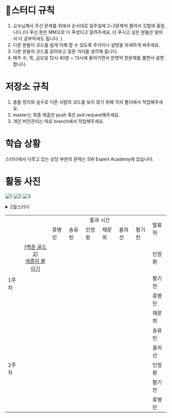 # 🎯스터디 규칙
1. 교수님께서 주신 문제를 위에서 순서대로 일주일에 2~3문제씩 풀어서 깃헙에 올립니다.(다 푸신 분은 MM으로 다 푸셨다고 알려주세요, 더 푸시고 싶은 분들은 알아서 더 공부하셔도 됩니다. )
2. 다른 분들이 코드를 쉽게 이해 할 수 있도록 주석이나 설명을 자세하게 써주세요.
3. 다른 분들의 코드를 읽어보고 질문 거리를 생각해 옵니다.
4. 매주 수, 목, 금요일 12시 40분 ~ 13시에 돌아가면서 한명씩 한문제를 풀면서 설명합니다.

# 저장소 규칙
1. 충돌 방지와 실수로 다른 사람의 코드를 보지 않기 위해 각자 폴더에서 작업해주세요.
2. master는 최종 제출만 push 혹은 pull request해주세요.
3. 개인 버전관리는 따로 branch에서 작업해주세요.

# 학습 상황
스터디에서 다루고 있는 상당 부분의 문제는 SW Expert Academy에 있습니다.

# 활동 사진
![1](https://user-images.githubusercontent.com/99806622/221754948-18c37d88-9864-4f1d-af6e-58d00cbaed9c.jpg)
![2](https://user-images.githubusercontent.com/99806622/221754949-84a38674-d590-4bb7-9c34-8ad90c138129.jpg)
![3](https://user-images.githubusercontent.com/99806622/221754953-579db712-3e0b-407a-827d-9d527d0e84fa.jpg)



<details>
<summary>2월스터디</summary>
<div markdown="1">       



<table>
<!-- 목차 -->
  <tr>
    <td rowspan="2" colspan="2"></td>
    <td colspan="6" align="center">통과 시간</td>
    <td rowspan="2">발표자</td>
  </tr>

  

<!-- 목차 -->
  <tr>
    <td>류병민</td>
    <td>송유빈</td>
    <td>인정환</td>
    <td>채문희</td>
    <td>홍의선</td>
    <td>황기찬</td>
  </tr>
  
  
  
<!-- 1주차 -->
  <tr>
    <td rowspan="2">1주차</td>
    <td align="center"> <a href="https://swexpertacademy.com/main/code/problem/problemDetail.do?contestProbId=AV4suNtaXFEDFAUf">[SWEA 1767]<br> 프로세서 연결하기</a></td>
    <td align="right">18ms</td>
    <td align="right">94ms</td>
    <td align="right">1,120ms</td>
    <td align="right"></td>
    <td align="right">227ms</td>
    <td align="right">1,272ms</td>
    <td></td>
  </tr>
  <tr>
    <td align="center"> <a href="https://swexpertacademy.com/main/code/problem/problemDetail.do?contestProbId=AV5PoOKKAPIDFAUq">[SWEA 1949]<br> 등산로 조성</a> </td>
    <td align="right">11ms</td>
    <td align="right">12ms</td>
    <td align="right">14ms</td>
    <td align="right">14ms</td>
    <td align="right">7ms</td>
    <td align="right">59ms</td>
    <td></td>
  </tr>
  
  
<!-- 2주차 -->
  <tr>
    <td rowspan="3">2주차</td>
    <td align="center"> <a href="https://swexpertacademy.com/main/code/problem/problemDetail.do?contestProbId=AV5PpFQaAQMDFAUq">[SWEA 1952]<br> 수영장</a></td>
    <td align="right">13ms</td>
    <td align="right">13ms</td>
    <td align="right">75ms</td>
    <td align="right">9ms</td>
    <td align="right">12ms</td>
    <td align="right">13ms</td>
    <td>채문희</td>
  </tr>
  <tr>
    <td align="center"> <a href="https://swexpertacademy.com/main/code/problem/problemDetail.do?contestProbId=AV5PpLlKAQ4DFAUq">[SWEA 1953]<br> 탈주범 검거</a> </td>
    <td align="right">24ms</td>
    <td align="right">19ms</td>
    <td align="right">19ms</td>
    <td align="right">19ms</td>
    <td align="right">18ms</td>
    <td align="right">28ms</td>
    <td>송유빈</td>
  </tr>
  <tr>
    <td align="center"> <a href="https://swexpertacademy.com/main/code/problem/problemDetail.do?contestProbId=AV5V4A46AdIDFAWu">[SWEA 2115] <br>벌꿀채취</a> </td>
    <td align="right">6ms</td>
    <td align="right">27ms</td>
    <td align="right">185 ms</td>
    <td align="right">6ms</td>
    <td align="right">65ms</td>
    <td align="right">100ms</td>
    <td>홍의선</td>
  </tr>
  
<!-- 3주차 -->
  <tr>
    <td rowspan="3">3주차</td>
    <td align="center"> <a href="https://swexpertacademy.com/main/code/problem/problemDetail.do?contestProbId=AV5V61LqAf8DFAWu">[SWEA 2117]<br> 홈 방범 서비스</a></td>
    <td align="right">312ms</td>
    <td align="right">512ms</td>
    <td align="right">284ms</td>
    <td align="right">430ms</td>
    <td align="right">729ms</td>
    <td align="right">290ms</td>
    <td>인정환</td>
  </tr>
  <tr>
    <td align="center"> <a href="https://swexpertacademy.com/main/code/problem/problemDetail.do?contestProbId=AV597vbqAH0DFAVl&">[SWEA 2382]<br> 미생물 격리</a></td>
    <td align="right">3,820ms</td>
    <td align="right">431ms</td>
    <td align="right">1,292 ms</td>
    <td align="right">315ms</td>
    <td align="right">164ms</td>
    <td align="right">425ms</td>
    <td>황기찬</td>
  </tr>
  <tr>
    <td align="center"> <a href="https://swexpertacademy.com/main/code/problem/problemDetail.do?contestProbId=AV5-BEE6AK0DFAVl">[SWEA 2383] <br>점심 식사시간</a> </td>
    <td align="right">19ms</td>
    <td align="right">20ms</td>
    <td align="right">18ms</td>
    <td align="right">13ms</td>
    <td align="right">17ms</td>
    <td align="right">38ms</td>
    <td>류병민</td>
  </tr>
<!-- 4주차 -->
  <tr>
    <td rowspan="3">4주차</td>
    <td align="center"> <a href="https://swexpertacademy.com/main/code/problem/problemDetail.do?contestProbId=AV6c6bgaIuoDFAXy">[SWEA 2477]<br> 차량 정비소</a></td>
    <td align="right">49ms</td>
    <td align="right"></td>
    <td align="right">957ms</td>
    <td align="right"></td>
    <td align="right">23ms</td>
    <td align="right">33ms</td>
    <td>채문희</td>
  </tr>
  <tr>
    <td align="center"> <a href="https://pro.mincoding.co.kr/enterprise/contest/ssafy_9/275/problem/A%ED%98%95_%EA%B8%B0%EC%B6%9C2">[pro] <br>주식 거래</a> </td>
    <td align="right">1ms</td>
    <td align="right">1ms</td>
    <td align="right">1ms</td>
    <td align="right">1ms</td>
    <td align="right">1ms</td>
    <td align="right">1ms</td>
    <td>송유빈</td>
  </tr>
    <tr>
    <td align="center"> <a href="https://pro.mincoding.co.kr/enterprise/contest/ssafy_9/275/problem/A%ED%98%95_%EA%B8%B0%EC%B6%9C3">[pro] <br>지역구 나누기</a> </td>
    <td align="right">2ms</td>
    <td align="right">1ms</td>
    <td align="right">1ms</td>
    <td align="right"></td>
    <td align="right">1ms</td>
    <td align="right">0ms</td>
    <td>홍의선</td>
  </tr>
  </table>
</div>
</details>
  

<table>
<!-- 목차 -->
  <tr>
    <td rowspan="2" colspan="2"></td>
    <td colspan="6" align="center">통과 시간</td>
    <td rowspan="2">발표자</td>
  </tr>

  

<!-- 목차 -->
  <tr>
    <td>류병민</td>
    <td>송유빈</td>
    <td>인정환</td>
    <td>채문희</td>
    <td>홍의선</td>
    <td>황기찬</td>
  </tr>
  
    
<!-- 1주차 -->
  <tr>
    <td rowspan="4">1주차</td>
    <td align="center"> <a href="https://www.acmicpc.net/problem/17136">[백준 골드2]<br> 색종이 붙이기</a> </td>
    <td align="right"></td>
    <td align="right"></td>
    <td align="right"></td>
    <td align="right"></td>
    <td align="right"></td>
    <td align="right"></td>
    <td>인정환</td>
  </tr>
  <tr>
    <td></td>
    <td align="right"></td>
    <td align="right"></td>
    <td align="right"></td>
    <td align="right"></td>
    <td align="right"></td>
    <td align="right"></td>
    <td>황기찬</td>
  </tr>
    <tr>
    <td></td>
    <td align="right"></td>
    <td align="right"></td>
    <td align="right"></td>
    <td align="right"></td>
    <td align="right"></td>
    <td align="right"></td>
    <td>류병민</td>
  </tr> 
    <tr>
    <td></td>
    <td align="right"></td>
    <td align="right"></td>
    <td align="right"></td>
    <td align="right"></td>
    <td align="right"></td>
    <td align="right"></td>
    <td>채문희</td>
  </tr>

<!-- 2주차 -->
  <tr>
    <td rowspan="5">2주차</td>
    <td></td>
    <td align="right"></td>
    <td align="right"></td>
    <td align="right"></td>
    <td align="right"></td>
    <td align="right"></td>
    <td align="right"></td>
    <td>송유빈</td>
  </tr>
  <tr>
    <td></td>
    <td align="right"></td>
    <td align="right"></td>
    <td align="right"></td>
    <td align="right"></td>
    <td align="right"></td>
    <td align="right"></td>
    <td>홍의선</td>
  </tr>
    <tr>
    <td></td>
    <td align="right"></td>
    <td align="right"></td>
    <td align="right"></td>
    <td align="right"></td>
    <td align="right"></td>
    <td align="right"></td>
    <td>인정환</td>
  </tr> 
    <tr>
    <td></td>
    <td align="right"></td>
    <td align="right"></td>
    <td align="right"></td>
    <td align="right"></td>
    <td align="right"></td>
    <td align="right"></td>
    <td>황기찬</td>
  </tr>
  <tr>
    <td></td>
    <td align="right"></td>
    <td align="right"></td>
    <td align="right"></td>
    <td align="right"></td>
    <td align="right"></td>
    <td align="right"></td>
    <td>류병민</td>
  </tr>
 
</table>

